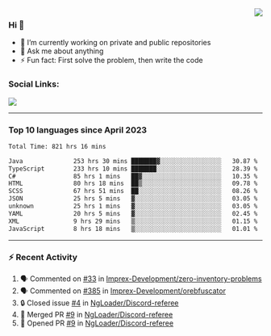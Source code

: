<!--
<a href="https://wuffy.eu">
  <img align="right" src="https://github.com/ngloader/ngloader/blob/devcard/devcard.png" height="410" width="300" alt="NgLoader's Dev Card"/>
</a>
-->

<a href="https://wuffy.eu">
  <img align="right" src="https://github-readme-stats.vercel.app/api?username=ngloader&count_private=true&include_all_commits=true&show_icons=true&hide_rank=true&theme=dracula" />
</a>

### Hi 👋
- 🔭 I’m currently working on private and public repositories
- 💬 Ask me about anything
- ⚡ Fun fact: First solve the problem, then write the code

### Social Links:
<a href="https://discord.gg/jUtRU5Q">
  <img src="https://dcbadge.limes.pink/api/shield/128286216708685824?style=flat&theme=clean&compact=true" />
</a>

<!--
---

<div>
  <img src="https://github-readme-stats.vercel.app/api/wakatime?username=NgLoader&api_domain=wakapi.wuffy.dev&bg_color=282a36&title_color=ff6e96&icon_color=2F855A&text_color=ffffff&custom_title=Week%20Stats&layout=compact" />
</div>

---

<div>
  <img height="170" align="left" src="https://github-readme-stats.vercel.app/api?username=ngloader&count_private=true&include_all_commits=true&show_icons=true&theme=dracula" />
  <img src="https://github-readme-stats.vercel.app/api/top-langs/?username=ngloader&layout=compact&theme=dracula" />
</div>

---

<a href="https://github.com/ryo-ma/github-profile-trophy">
  <img width=800 src="https://github-profile-trophy.vercel.app/?username=ngloader&column=8&theme=dracula&no-frame=true"/>
</a>
-->

---

### Top 10 languages since April 2023

<!--START_SECTION:waka-->

```txt
Total Time: 821 hrs 16 mins

Java              253 hrs 30 mins ███████▓░░░░░░░░░░░░░░░░░   30.87 %
TypeScript        233 hrs 10 mins ███████░░░░░░░░░░░░░░░░░░   28.39 %
C#                85 hrs 1 mins   ██▓░░░░░░░░░░░░░░░░░░░░░░   10.35 %
HTML              80 hrs 18 mins  ██▒░░░░░░░░░░░░░░░░░░░░░░   09.78 %
SCSS              67 hrs 51 mins  ██░░░░░░░░░░░░░░░░░░░░░░░   08.26 %
JSON              25 hrs 5 mins   ▓░░░░░░░░░░░░░░░░░░░░░░░░   03.05 %
unknown           25 hrs 1 mins   ▓░░░░░░░░░░░░░░░░░░░░░░░░   03.05 %
YAML              20 hrs 5 mins   ▓░░░░░░░░░░░░░░░░░░░░░░░░   02.45 %
XML               9 hrs 29 mins   ▒░░░░░░░░░░░░░░░░░░░░░░░░   01.15 %
JavaScript        8 hrs 18 mins   ▒░░░░░░░░░░░░░░░░░░░░░░░░   01.01 %
```

<!--END_SECTION:waka-->

---

### :zap: Recent Activity
<!--START_SECTION:activity-->
1. 🗣 Commented on [#33](https://github.com/Imprex-Development/zero-inventory-problems/issues/33#issuecomment-2359368714) in [Imprex-Development/zero-inventory-problems](https://github.com/Imprex-Development/zero-inventory-problems)
2. 🗣 Commented on [#385](https://github.com/Imprex-Development/orebfuscator/issues/385#issuecomment-2250248088) in [Imprex-Development/orebfuscator](https://github.com/Imprex-Development/orebfuscator)
3. 🔒 Closed issue [#4](https://github.com/NgLoader/Discord-referee/issues/4) in [NgLoader/Discord-referee](https://github.com/NgLoader/Discord-referee)
4. 🎉 Merged PR [#9](https://github.com/NgLoader/Discord-referee/pull/9) in [NgLoader/Discord-referee](https://github.com/NgLoader/Discord-referee)
5. 💪 Opened PR [#9](https://github.com/NgLoader/Discord-referee/pull/9) in [NgLoader/Discord-referee](https://github.com/NgLoader/Discord-referee)
<!--END_SECTION:activity-->
